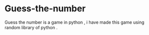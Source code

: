# Guess-the-number
Guess the number is a game in python , i have made this game using random library of python .
